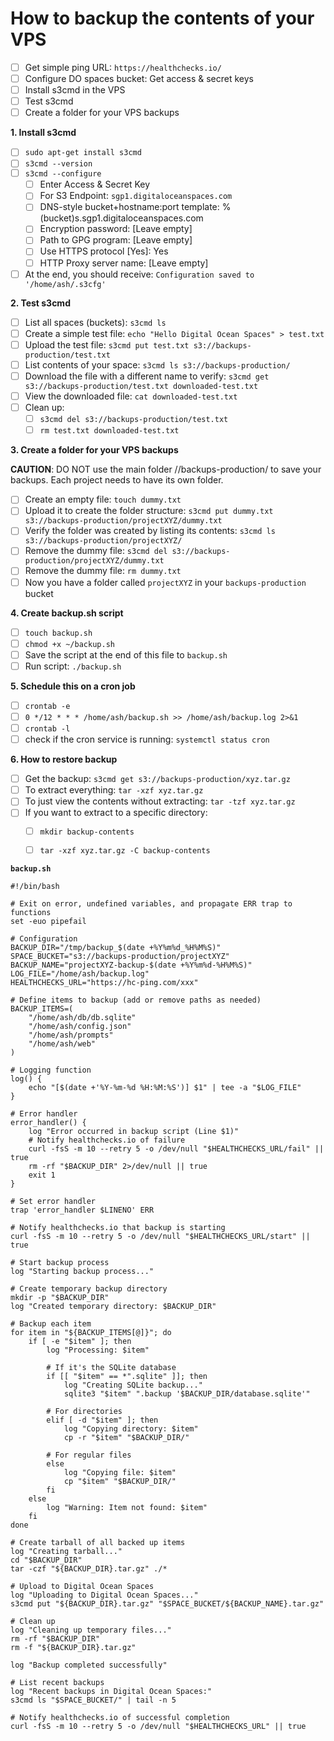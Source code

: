 # How to backup the contents of your VPS

- [ ] Get simple ping URL: `https://healthchecks.io/`
- [ ] Configure DO spaces bucket: Get access & secret keys
- [ ] Install s3cmd in the VPS
- [ ] Test s3cmd
- [ ] Create a folder for your VPS backups

**1. Install s3cmd**
- [ ] `sudo apt-get install s3cmd`
- [ ] `s3cmd --version`
- [ ] `s3cmd --configure`
  - [ ] Enter Access & Secret Key
  - [ ] For S3 Endpoint: `sgp1.digitaloceanspaces.com`
  - [ ] DNS-style bucket+hostname:port template: %(bucket)s.sgp1.digitaloceanspaces.com
  - [ ] Encryption password: [Leave empty]
  - [ ] Path to GPG program: [Leave empty]
  - [ ] Use HTTPS protocol [Yes]: Yes
  - [ ] HTTP Proxy server name: [Leave empty]
- [ ] At the end, you should receive: `Configuration saved to '/home/ash/.s3cfg'`

**2. Test s3cmd**

- [ ] List all spaces (buckets): `s3cmd ls`
- [ ] Create a simple test file: `echo "Hello Digital Ocean Spaces" > test.txt`
- [ ] Upload the test file: `s3cmd put test.txt s3://backups-production/test.txt`
- [ ] List contents of your space: `s3cmd ls s3://backups-production/`
- [ ] Download the file with a different name to verify: `s3cmd get s3://backups-production/test.txt downloaded-test.txt`
- [ ] View the downloaded file: `cat downloaded-test.txt`
- [ ] Clean up: 
  - [ ] `s3cmd del s3://backups-production/test.txt`
  - [ ] `rm test.txt downloaded-test.txt`

**3. Create a folder for your VPS backups**

**CAUTION**: DO NOT use the main folder //backups-production/ to save your backups. Each project needs to have its own folder.

- [ ] Create an empty file: `touch dummy.txt`
- [ ] Upload it to create the folder structure: `s3cmd put dummy.txt s3://backups-production/projectXYZ/dummy.txt`
- [ ] Verify the folder was created by listing its contents: `s3cmd ls s3://backups-production/projectXYZ/`
- [ ] Remove the dummy file: `s3cmd del s3://backups-production/projectXYZ/dummy.txt`
- [ ] Remove the dummy file: `rm dummy.txt`
- [ ] Now you have a folder called `projectXYZ` in your `backups-production` bucket

**4. Create backup.sh script**

- [ ] `touch backup.sh`
- [ ] `chmod +x ~/backup.sh`
- [ ] Save the script at the end of this file to `backup.sh`
-[ ] Run script: `./backup.sh`

**5. Schedule this on a cron job**

- [ ] `crontab -e`
- [ ] `0 */12 * * * /home/ash/backup.sh >> /home/ash/backup.log 2>&1`
- [ ] `crontab -l`
- [ ] check if the cron service is running: `systemctl status cron`

**6. How to restore backup**

- [ ] Get the backup: `s3cmd get s3://backups-production/xyz.tar.gz`
- [ ] To extract everything: `tar -xzf xyz.tar.gz`
- [ ] To just view the contents without extracting: `tar -tzf xyz.tar.gz`
- [ ] If you want to extract to a specific directory:
  - [ ] `mkdir backup-contents`
  - [ ] `tar -xzf xyz.tar.gz -C backup-contents`


**`backup.sh`**

```
#!/bin/bash

# Exit on error, undefined variables, and propagate ERR trap to functions
set -euo pipefail

# Configuration
BACKUP_DIR="/tmp/backup_$(date +%Y%m%d_%H%M%S)"
SPACE_BUCKET="s3://backups-production/projectXYZ"
BACKUP_NAME="projectXYZ-backup-$(date +%Y%m%d-%H%M%S)"
LOG_FILE="/home/ash/backup.log"
HEALTHCHECKS_URL="https://hc-ping.com/xxx"

# Define items to backup (add or remove paths as needed)
BACKUP_ITEMS=(
    "/home/ash/db/db.sqlite"
    "/home/ash/config.json"
    "/home/ash/prompts"
    "/home/ash/web"
)

# Logging function
log() {
    echo "[$(date +'%Y-%m-%d %H:%M:%S')] $1" | tee -a "$LOG_FILE"
}

# Error handler
error_handler() {
    log "Error occurred in backup script (Line $1)"
    # Notify healthchecks.io of failure
    curl -fsS -m 10 --retry 5 -o /dev/null "$HEALTHCHECKS_URL/fail" || true
    rm -rf "$BACKUP_DIR" 2>/dev/null || true
    exit 1
}

# Set error handler
trap 'error_handler $LINENO' ERR

# Notify healthchecks.io that backup is starting
curl -fsS -m 10 --retry 5 -o /dev/null "$HEALTHCHECKS_URL/start" || true

# Start backup process
log "Starting backup process..."

# Create temporary backup directory
mkdir -p "$BACKUP_DIR"
log "Created temporary directory: $BACKUP_DIR"

# Backup each item
for item in "${BACKUP_ITEMS[@]}"; do
    if [ -e "$item" ]; then
        log "Processing: $item"

        # If it's the SQLite database
        if [[ "$item" == *".sqlite" ]]; then
            log "Creating SQLite backup..."
            sqlite3 "$item" ".backup '$BACKUP_DIR/database.sqlite'"

        # For directories
        elif [ -d "$item" ]; then
            log "Copying directory: $item"
            cp -r "$item" "$BACKUP_DIR/"

        # For regular files
        else
            log "Copying file: $item"
            cp "$item" "$BACKUP_DIR/"
        fi
    else
        log "Warning: Item not found: $item"
    fi
done

# Create tarball of all backed up items
log "Creating tarball..."
cd "$BACKUP_DIR"
tar -czf "${BACKUP_DIR}.tar.gz" ./*

# Upload to Digital Ocean Spaces
log "Uploading to Digital Ocean Spaces..."
s3cmd put "${BACKUP_DIR}.tar.gz" "$SPACE_BUCKET/${BACKUP_NAME}.tar.gz"

# Clean up
log "Cleaning up temporary files..."
rm -rf "$BACKUP_DIR"
rm -f "${BACKUP_DIR}.tar.gz"

log "Backup completed successfully"

# List recent backups
log "Recent backups in Digital Ocean Spaces:"
s3cmd ls "$SPACE_BUCKET/" | tail -n 5

# Notify healthchecks.io of successful completion
curl -fsS -m 10 --retry 5 -o /dev/null "$HEALTHCHECKS_URL" || true
```
